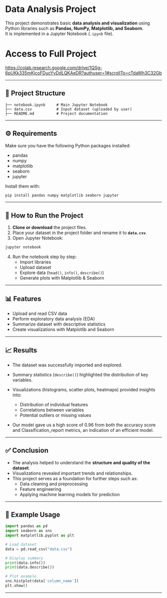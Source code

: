# Data Analysis Project

This project demonstrates basic **data analysis and visualization** using Python libraries such as **Pandas, NumPy, Matplotlib, and Seaborn**.  
It is implemented in a Jupyter Notebook (`.ipynb` file).

# Access to Full Project
https://colab.research.google.com/drive/1QSg-6pUKk335mKjcoFDucYvDdLQKAeDR?authuser=1#scrollTo=cTdaWh3C32Gb

---

## 📂 Project Structure
```
├── notebook.ipynb     # Main Jupyter Notebook
├── data.csv           # Input dataset (uploaded by user)
├── README.md          # Project documentation
```

---

## ⚙️ Requirements

Make sure you have the following Python packages installed:

- pandas
- numpy
- matplotlib
- seaborn
- jupyter

Install them with:

```bash
pip install pandas numpy matplotlib seaborn jupyter
```

---

## 🚀 How to Run the Project

1. **Clone or download** the project files.  
2. Place your dataset in the project folder and rename it to **`data.csv`**.  
3. Open Jupyter Notebook:

```bash
jupyter notebook
```

4. Run the notebook step by step:
   - Import libraries  
   - Upload dataset  
   - Explore data (`head()`, `info()`, `describe()`)  
   - Generate plots with Matplotlib & Seaborn  

---

## 📊 Features

- Upload and read CSV data  
- Perform exploratory data analysis (EDA)  
- Summarize dataset with descriptive statistics  
- Create visualizations with Matplotlib and Seaborn  

---

## 📈 Results

- The dataset was successfully imported and explored.  
- Summary statistics (`describe()`) highlighted the distribution of key variables.  
- Visualizations (histograms, scatter plots, heatmaps) provided insights into:  
  - Distribution of individual features  
  - Correlations between variables  
  - Potential outliers or missing values
 
- Our model gave us a high score of 0.96 from both the accuracy score and Classification_report metrics, an indication of an efficient model.
     

---

## ✅ Conclusion

- The analysis helped to understand the **structure and quality of the dataset**.  
- Visualizations revealed important trends and relationships.  
- This project serves as a foundation for further steps such as:  
  - Data cleaning and preprocessing  
  - Feature engineering  
  - Applying machine learning models for prediction  

---

## 📌 Example Usage

```python
import pandas as pd
import seaborn as sns
import matplotlib.pyplot as plt

# Load dataset
data = pd.read_csv("data.csv")

# Display summary
print(data.info())
print(data.describe())

# Plot example
sns.histplot(data['column_name'])
plt.show()
```

---
